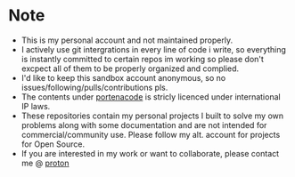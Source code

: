 # Note
- This is my personal account and not maintained properly.
- I actively use git intergrations in every line of code i write, so everything is instantly committed to certain repos im working so please don't excpect all of them to be properly organized and complied.
- I'd like to keep this sandbox account anonymous, so no issues/following/pulls/contributions pls.
- The contents under [portenacode](https://github.com/orgs/portenacode/) is stricly licenced under international IP laws.
- These repositories contain my personal projects I built to solve my own problems along with some documentation and are not intended for commercial/community use. Please follow my alt. account for projects for Open Source.
- If you are interested in my work or want to collaborate, please contact me @ [proton](mailto:nishantiyer@proton.me)
